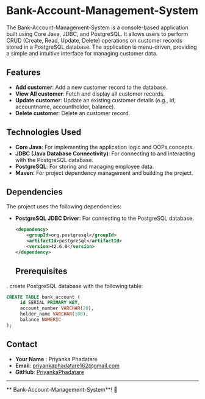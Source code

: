 # Bank-Account-Management-System

The Bank-Account-Management-System is a console-based application built using Core Java, JDBC, and PostgreSQL. It allows users to perform CRUD (Create, Read, Update, Delete) operations on customer records stored in a PostgreSQL database. The application is menu-driven, providing a simple and intuitive interface for managing customer data.

## Features
- **Add customer**: Add a new  customer record to the database.
- **View All customer**: Fetch and display all  customer records.
- **Update  customer**: Update an existing  customer details (e.g., id, accountname, accountholder, balance).
- **Delete customer**: Delete an  customer record.


## Technologies Used
- **Core Java**: For implementing the application logic and OOPs concepts.
- **JDBC (Java Database Connectivity)**: For connecting to and interacting with the PostgreSQL database.
- **PostgreSQL**: For storing and managing employee data.
- **Maven**: For project dependency management and building the project.

## Dependencies

The project uses the following dependencies:

- **PostgreSQL JDBC Driver**: For connecting to the PostgreSQL database.
  ```xml
  <dependency>
      <groupId>org.postgresql</groupId>
      <artifactId>postgresql</artifactId>
      <version>42.6.0</version>
  </dependency>
  ```
  ## Prerequisites
. create PostgreSQL database with the following table:
   ```sql
 CREATE TABLE bank_account (
        id SERIAL PRIMARY KEY,
	    account_number VARCHAR(20),
	    holder_name VARCHAR(100),
	    balance NUMERIC
   );
   ```

## Contact
- **Your Name** : Priyanka Phadatare 
- **Email**: priyankaphadatare162@gmail.com  
- **GitHub**: [PriyankaPhadatare](https://github.com/PriyankaPhadatare)

---
** Bank-Account-Management-System**! 🚀
